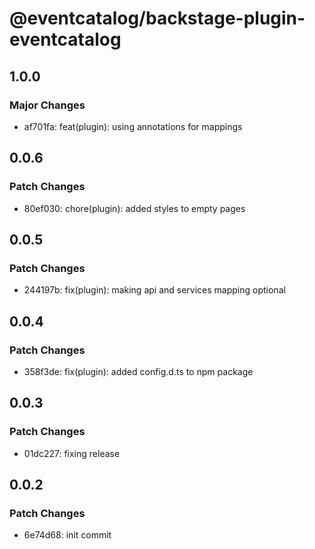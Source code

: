# @eventcatalog/backstage-plugin-eventcatalog

## 1.0.0

### Major Changes

- af701fa: feat(plugin): using annotations for mappings

## 0.0.6

### Patch Changes

- 80ef030: chore(plugin): added styles to empty pages

## 0.0.5

### Patch Changes

- 244197b: fix(plugin): making api and services mapping optional

## 0.0.4

### Patch Changes

- 358f3de: fix(plugin): added config.d.ts to npm package

## 0.0.3

### Patch Changes

- 01dc227: fixing release

## 0.0.2

### Patch Changes

- 6e74d68: init commit

